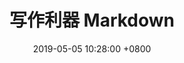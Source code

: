 ---
layout: post
title:  写作利器 Markdown
date:   2019-05-05 10:28:00 +0800
categories: blog
tag: markdown
post_description: markdownmarkdownmarkdown
---